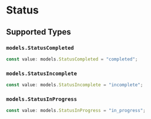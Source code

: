 # Status


## Supported Types

### `models.StatusCompleted`

```typescript
const value: models.StatusCompleted = "completed";
```

### `models.StatusIncomplete`

```typescript
const value: models.StatusIncomplete = "incomplete";
```

### `models.StatusInProgress`

```typescript
const value: models.StatusInProgress = "in_progress";
```


